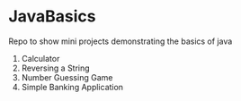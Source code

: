 # JavaBasics
Repo to show mini projects demonstrating the basics of java

1. Calculator
2. Reversing a String
3. Number Guessing Game
4. Simple Banking Application
